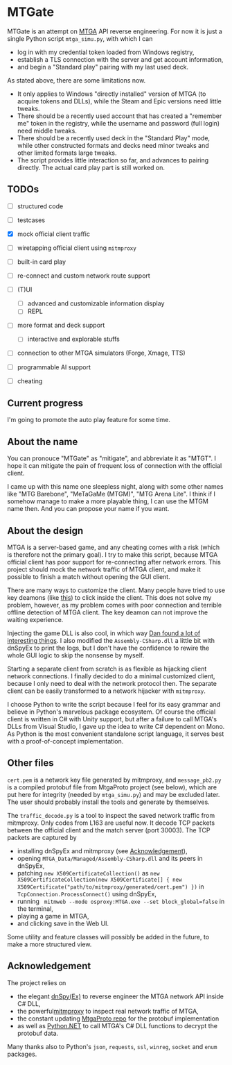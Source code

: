 # MTGate

MTGate is an attempt on [MTGA](https://magic.wizards.com/en/mtgarena) API reverse engineering. For now it is just a single Python script `mtga_simu.py`, with which I can 
- log in with my credential token loaded from Windows registry,
- establish a TLS connection with the server and get account information,
- and begin a "Standard play" pairing with my last used deck.

As stated above, there are some limitations now.
- It only applies to Windows "directly installed" version of MTGA (to acquire tokens and DLLs), while the Steam and Epic versions need little tweaks.
- There should be a recently used account that has created a "remember me" token in the registry, while the username and password (full login) need middle tweaks.
- There should be a recently used deck in the "Standard Play" mode, while other constructed formats and decks need minor tweaks and other limited formats large tweaks.
- The script provides little interaction so far, and advances to pairing directly. The actual card play part is still worked on.

## TODOs

- [ ] structured code
- [ ] testcases

- [x] mock official client traffic
- [ ] wiretapping official client using `mitmproxy`
- [ ] built-in card play
- [ ] re-connect and custom network route support
- [ ] (T)UI
    - [ ] advanced and customizable information display
    - [ ] REPL
- [ ] more format and deck support
    - [ ] interactive and explorable stuffs
- [ ] connection to other MTGA simulators (Forge, Xmage, TTS)
- [ ] programmable AI support
- [ ] cheating

## Current progress

I'm going to promote the auto play feature for some time.

## About the name

You can pronouce "MTGate" as "mitigate", and abbreviate it as "MTGT". I hope it can mitigate the pain of frequent loss of connection with the official client.

I came up with this name one sleepless night, along with some other names like "MTG Barebone", "MeTaGaMe (MTGM)", "MTG Arena Lite". I think if I somehow manage to make a more playable thing, I can use the MTGM name then. And you can propose your name if you want.

## About the design

MTGA is a server-based game, and any cheating comes with a risk (which is therefore not the primary goal). I try to make this script, because MTGA official client has poor support for re-connecting after network errors. This project should mock the network traffic of MTGA client, and make it possible to finish a match without opening the GUI client.

There are many ways to customize the client. Many people have tried to use key deamons (like [this](https://github.com/hornsilk/BreyaBot)) to click inside the client. This does not solve my problem, however, as my problem comes with poor connection and terrible offline detection of MTGA client. The key deamon can not improve the waiting experience.

Injecting the game DLL is also cool, in which way [Dan found a lot of interesting things](https://www.mayer.cool/writings/I-Hacked-Magic-the-Gathering/). I also modified the `Assembly-CSharp.dll` a little bit with dnSpyEx to print the logs, but I don't have the confidence to rewire the whole GUI logic to skip the nonsense by myself.

Starting a separate client from scratch is as flexible as hijacking client network connections. I finally decided to do a minimal customized client, because I only need to deal with the network protocol then. The separate client can be easily transformed to a network hijacker with `mitmproxy`.

I choose Python to write the script because I feel for its easy grammar and believe in Python's marvelous package ecosystem. Of course the official client is written in C# with Unity support, but after a failure to call MTGA's DLLs from Visual Studio, I gave up the idea to write C# dependent on Mono. As Python is the most convenient standalone script language, it serves best with a proof-of-concept implementation.

## Other files

`cert.pem` is a network key file generated by mitmproxy, and `message_pb2.py`
is a compiled protobuf file from MtgaProto project (see below), which are put here for integrity (needed by `mtga_simu.py`) and may be excluded later. The user should probably install the tools and generate by themselves.

The `traffic_decode.py` is a tool to inspect the saved network traffic from mitmproxy. Only codes from L163 are useful now. It decode TCP packets between the official client and the match server (port 30003). The TCP packets are captured by
- installing dnSpyEx and mitmproxy (see [Acknowledgement](#acknowledgement)),
- opening `MTGA_Data/Managed/Assembly-CSharp.dll` and its peers in dnSpyEx,
- patching `new X509CertificateCollection()` as `new X509CertificateCollection(new X509Certificate[] { new X509Certificate("path/to/mitmproxy/generated/cert.pem") })` in `TcpConnection.ProcessConnect()` using dnSpyEx,
- running ` mitmweb --mode osproxy:MTGA.exe --set block_global=false` in the terminal,
- playing a game in MTGA,
- and clicking save in the Web UI.

Some utility and feature classes will possibly be added in the future, to make a more structured view.

## Acknowledgement

The project relies on
- the elegant [dnSpy(Ex)](https://github.com/dnSpyEx/dnSpy) to reverse engineer the MTGA network API inside C# DLL,
- the powerful[mitmproxy](https://mitmproxy.org/) to inspect real network traffic of MTGA,
- the constant updating [MtgaProto repo](https://github.com/riQQ/MtgaProto/blob/master/messages.proto) for the protobuf implementation
- as well as [Python.NET](https://pythonnet.github.io/) to call MTGA's C# DLL functions to decrypt the protobuf data.

Many thanks also to Python's `json`, `requests`, `ssl`, `winreg`, `socket` and `enum` packages.